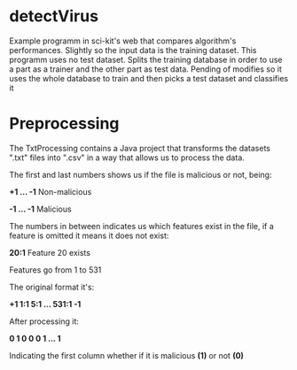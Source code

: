 # detectVirus

Example programm in sci-kit's web that compares algorithm's performances. Slightly so the input data is the training dataset. This programm uses no test dataset. Splits the training database in order to use a part as a trainer and the other part as test data. Pending of modifies so it uses the whole database to train and then picks a test dataset and classifies it


# Preprocessing
The TxtProcessing contains a Java project that transforms the datasets ".txt" files into ".csv" in a way that allows us to process the data.


The first and last numbers shows us if the file is malicious or not, being:

**+1 ... -1** Non-malicious

**-1 ... -1** Malicious

The numbers in between indicates us which features exist in the file, if a feature is omitted it means it does not exist:

**20:1** Feature 20 exists

Features go from 1 to 531


The original format it's:

**+1 1:1 5:1 ... 531:1 -1**

After processing it:

**0 1 0 0 0 1 ... 1**

Indicating the first column whether if it is malicious **(1)** or not **(0)**
